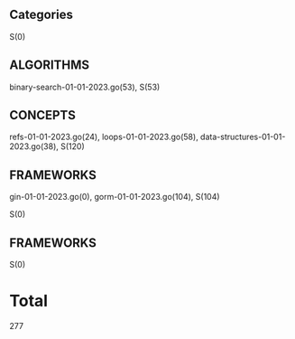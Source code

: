 ## Categories
S(0)

## ALGORITHMS
binary-search-01-01-2023.go(53), 
S(53)

## CONCEPTS
refs-01-01-2023.go(24), loops-01-01-2023.go(58), data-structures-01-01-2023.go(38), 
S(120)

## FRAMEWORKS
gin-01-01-2023.go(0), gorm-01-01-2023.go(104), 
S(104)

S(0)

## FRAMEWORKS

S(0)

# Total 
277